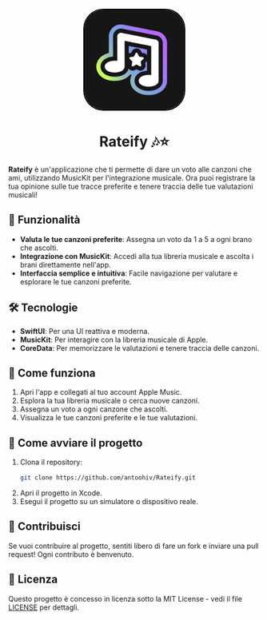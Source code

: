 
<p align="center">
  <img src="RateifyLogo.png" width="200" style="border: 2px solid #000000; border-radius: 40px;" />
</p>

<h1 align="center">Rateify 🎶⭐</h1>

**Rateify** è un'applicazione che ti permette di dare un voto alle canzoni che ami, utilizzando MusicKit per l'integrazione musicale. Ora puoi registrare la tua opinione sulle tue tracce preferite e tenere traccia delle tue valutazioni musicali!

## 🚀 Funzionalità
- **Valuta le tue canzoni preferite**: Assegna un voto da 1 a 5 a ogni brano che ascolti.
- **Integrazione con MusicKit**: Accedi alla tua libreria musicale e ascolta i brani direttamente nell'app.
- **Interfaccia semplice e intuitiva**: Facile navigazione per valutare e esplorare le tue canzoni preferite.

## 🛠️ Tecnologie
- **SwiftUI**: Per una UI reattiva e moderna.
- **MusicKit**: Per interagire con la libreria musicale di Apple.
- **CoreData**: Per memorizzare le valutazioni e tenere traccia delle canzoni.

## 🎨 Come funziona
1. Apri l'app e collegati al tuo account Apple Music.
2. Esplora la tua libreria musicale o cerca nuove canzoni.
3. Assegna un voto a ogni canzone che ascolti.
4. Visualizza le tue canzoni preferite e le tue valutazioni.

## 🔧 Come avviare il progetto

1. Clona il repository:
   ```bash
   git clone https://github.com/antoohiv/Rateify.git
   ```
2. Apri il progetto in Xcode.
3. Esegui il progetto su un simulatore o dispositivo reale.

## 🤝 Contribuisci
Se vuoi contribuire al progetto, sentiti libero di fare un fork e inviare una pull request! Ogni contributo è benvenuto.

## 📝 Licenza
Questo progetto è concesso in licenza sotto la MIT License - vedi il file [LICENSE](LICENSE) per dettagli.
